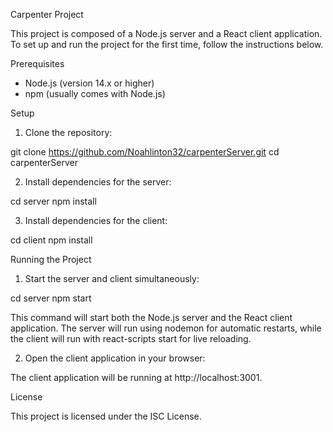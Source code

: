 Carpenter Project

This project is composed of a Node.js server and a React client application. To set up and run the project for the first time, follow the instructions below.

Prerequisites

- Node.js (version 14.x or higher)
- npm (usually comes with Node.js)

Setup

1. Clone the repository:

git clone https://github.com/Noahlinton32/carpenterServer.git
cd carpenterServer


2. Install dependencies for the server:

cd server
npm install

3. Install dependencies for the client:

cd client
npm install

Running the Project

1. Start the server and client simultaneously:

cd server
npm start

This command will start both the Node.js server and the React client application. The server will run using nodemon for automatic restarts, while the client will run with react-scripts start for live reloading.

2. Open the client application in your browser:

The client application will be running at http://localhost:3001.

License

This project is licensed under the ISC License.
